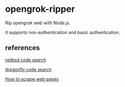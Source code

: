 
# opengrok-ripper

Rip opengrok web with Node.js.

It supports non-authentication and basic authentication.


## references

[netbsd code search](http://nxr.netbsd.org/)

[dragonfly code search](http://www.dragonflybsd.org/docs/opengrok/)

[How to scrape web pages](http://net.tutsplus.com/tutorials/javascript-ajax/how-to-scrape-web-pages-with-node-js-and-jquery/)